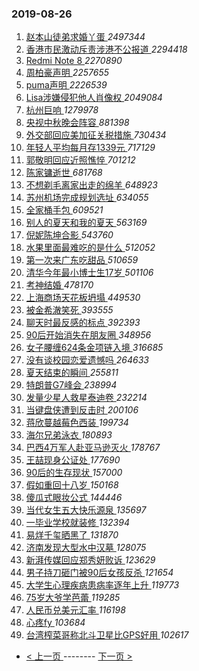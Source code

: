 ### 2019-08-26 
1. [ 赵本山徒弟求婚丫蛋 ](https://s.weibo.com/weibo?q=%23%E8%B5%B5%E6%9C%AC%E5%B1%B1%E5%BE%92%E5%BC%9F%E6%B1%82%E5%A9%9A%E4%B8%AB%E8%9B%8B%23&Refer=top) *2497344*
1. [ 香港市民激动斥责涉港不公报道 ](https://s.weibo.com/weibo?q=%23%E9%A6%99%E6%B8%AF%E5%B8%82%E6%B0%91%E6%BF%80%E5%8A%A8%E6%96%A5%E8%B4%A3%E6%B6%89%E6%B8%AF%E4%B8%8D%E5%85%AC%E6%8A%A5%E9%81%93%23&Refer=top) *2294418*
1. [ Redmi Note 8 ](https://s.weibo.com/weibo?q=%23Redmi%20Note%208%23&topic_ad=1&Refer=top) *2270890*
1. [ 周柏豪声明 ](https://s.weibo.com/weibo?q=%23%E5%91%A8%E6%9F%8F%E8%B1%AA%E5%A3%B0%E6%98%8E%23&Refer=top) *2257655*
1. [ puma声明 ](https://s.weibo.com/weibo?q=%23puma%E5%A3%B0%E6%98%8E%23&Refer=top) *2226539*
1. [ Lisa涉嫌侵犯他人肖像权 ](https://s.weibo.com/weibo?q=%23Lisa%E6%B6%89%E5%AB%8C%E4%BE%B5%E7%8A%AF%E4%BB%96%E4%BA%BA%E8%82%96%E5%83%8F%E6%9D%83%23&Refer=top) *2049084*
1. [ 杭州巨响 ](https://s.weibo.com/weibo?q=%23%E6%9D%AD%E5%B7%9E%E5%B7%A8%E5%93%8D%23&Refer=top) *1279978*
1. [ 央视中秋晚会阵容 ](https://s.weibo.com/weibo?q=%23%E5%A4%AE%E8%A7%86%E4%B8%AD%E7%A7%8B%E6%99%9A%E4%BC%9A%E9%98%B5%E5%AE%B9%23&Refer=top) *881398*
1. [ 外交部回应美加征关税措施 ](https://s.weibo.com/weibo?q=%E5%A4%96%E4%BA%A4%E9%83%A8%E5%9B%9E%E5%BA%94%E7%BE%8E%E5%8A%A0%E5%BE%81%E5%85%B3%E7%A8%8E%E6%8E%AA%E6%96%BD&Refer=top) *730434*
1. [ 年轻人平均每月存1339元 ](https://s.weibo.com/weibo?q=%23%E5%B9%B4%E8%BD%BB%E4%BA%BA%E5%B9%B3%E5%9D%87%E6%AF%8F%E6%9C%88%E5%AD%981339%E5%85%83%23&Refer=top) *717129*
1. [ 郭敬明回应近照憔悴 ](https://s.weibo.com/weibo?q=%23%E9%83%AD%E6%95%AC%E6%98%8E%E5%9B%9E%E5%BA%94%E8%BF%91%E7%85%A7%E6%86%94%E6%82%B4%23&Refer=top) *701212*
1. [ 陈家镛逝世 ](https://s.weibo.com/weibo?q=%E9%99%88%E5%AE%B6%E9%95%9B%E9%80%9D%E4%B8%96&Refer=top) *681768*
1. [ 不想剃毛离家出走的绵羊 ](https://s.weibo.com/weibo?q=%23%E4%B8%8D%E6%83%B3%E5%89%83%E6%AF%9B%E7%A6%BB%E5%AE%B6%E5%87%BA%E8%B5%B0%E7%9A%84%E7%BB%B5%E7%BE%8A%23&Refer=top) *648923*
1. [ 苏州机场完成规划选址 ](https://s.weibo.com/weibo?q=%23%E8%8B%8F%E5%B7%9E%E6%9C%BA%E5%9C%BA%E5%AE%8C%E6%88%90%E8%A7%84%E5%88%92%E9%80%89%E5%9D%80%23&Refer=top) *634055*
1. [ 全家桶手包 ](https://s.weibo.com/weibo?q=%23%E5%85%A8%E5%AE%B6%E6%A1%B6%E6%89%8B%E5%8C%85%23&Refer=top) *609521*
1. [ 别人的夏天和我的夏天 ](https://s.weibo.com/weibo?q=%23%E5%88%AB%E4%BA%BA%E7%9A%84%E5%A4%8F%E5%A4%A9%E5%92%8C%E6%88%91%E7%9A%84%E5%A4%8F%E5%A4%A9%23&Refer=top) *563169*
1. [ 倪妮陈坤合影 ](https://s.weibo.com/weibo?q=%23%E5%80%AA%E5%A6%AE%E9%99%88%E5%9D%A4%E5%90%88%E5%BD%B1%23&Refer=top) *543760*
1. [ 水果里面最难吃的是什么 ](https://s.weibo.com/weibo?q=%23%E6%B0%B4%E6%9E%9C%E9%87%8C%E9%9D%A2%E6%9C%80%E9%9A%BE%E5%90%83%E7%9A%84%E6%98%AF%E4%BB%80%E4%B9%88%23&Refer=top) *512052*
1. [ 第一次来广东吃甜品 ](https://s.weibo.com/weibo?q=%23%E7%AC%AC%E4%B8%80%E6%AC%A1%E6%9D%A5%E5%B9%BF%E4%B8%9C%E5%90%83%E7%94%9C%E5%93%81%23&Refer=top) *510659*
1. [ 清华今年最小博士生17岁 ](https://s.weibo.com/weibo?q=%E6%B8%85%E5%8D%8E%E4%BB%8A%E5%B9%B4%E6%9C%80%E5%B0%8F%E5%8D%9A%E5%A3%AB%E7%94%9F17%E5%B2%81&Refer=top) *501106*
1. [ 考神结婚 ](https://s.weibo.com/weibo?q=%23%E8%80%83%E7%A5%9E%E7%BB%93%E5%A9%9A%23&Refer=top) *478170*
1. [ 上海商场天花板坍塌 ](https://s.weibo.com/weibo?q=%E4%B8%8A%E6%B5%B7%E5%95%86%E5%9C%BA%E5%A4%A9%E8%8A%B1%E6%9D%BF%E5%9D%8D%E5%A1%8C&Refer=top) *449530*
1. [ 被金希澈笑死 ](https://s.weibo.com/weibo?q=%23%E8%A2%AB%E9%87%91%E5%B8%8C%E6%BE%88%E7%AC%91%E6%AD%BB%23&Refer=top) *393555*
1. [ 聊天时最反感的标点 ](https://s.weibo.com/weibo?q=%23%E8%81%8A%E5%A4%A9%E6%97%B6%E6%9C%80%E5%8F%8D%E6%84%9F%E7%9A%84%E6%A0%87%E7%82%B9%23&Refer=top) *392393*
1. [ 90后开始消失在朋友圈 ](https://s.weibo.com/weibo?q=%2390%E5%90%8E%E5%BC%80%E5%A7%8B%E6%B6%88%E5%A4%B1%E5%9C%A8%E6%9C%8B%E5%8F%8B%E5%9C%88%23&Refer=top) *348956*
1. [ 女子腰缠624条金项链入境 ](https://s.weibo.com/weibo?q=%E5%A5%B3%E5%AD%90%E8%85%B0%E7%BC%A0624%E6%9D%A1%E9%87%91%E9%A1%B9%E9%93%BE%E5%85%A5%E5%A2%83&Refer=top) *316685*
1. [ 没有谈校园恋爱遗憾吗 ](https://s.weibo.com/weibo?q=%23%E6%B2%A1%E6%9C%89%E8%B0%88%E6%A0%A1%E5%9B%AD%E6%81%8B%E7%88%B1%E9%81%97%E6%86%BE%E5%90%97%23&Refer=top) *264633*
1. [ 夏天结束的瞬间 ](https://s.weibo.com/weibo?q=%23%E5%A4%8F%E5%A4%A9%E7%BB%93%E6%9D%9F%E7%9A%84%E7%9E%AC%E9%97%B4%23&Refer=top) *255811*
1. [ 特朗普G7峰会 ](https://s.weibo.com/weibo?q=%E7%89%B9%E6%9C%97%E6%99%AEG7%E5%B3%B0%E4%BC%9A&Refer=top) *238994*
1. [ 发量少星人救星泰迪卷 ](https://s.weibo.com/weibo?q=%23%E5%8F%91%E9%87%8F%E5%B0%91%E6%98%9F%E4%BA%BA%E6%95%91%E6%98%9F%E6%B3%B0%E8%BF%AA%E5%8D%B7%23&Refer=top) *232214*
1. [ 当键盘侠遭到反击时 ](https://s.weibo.com/weibo?q=%23%E5%BD%93%E9%94%AE%E7%9B%98%E4%BE%A0%E9%81%AD%E5%88%B0%E5%8F%8D%E5%87%BB%E6%97%B6%23&Refer=top) *200106*
1. [ 蒋欣蔓越莓色西装 ](https://s.weibo.com/weibo?q=%23%E8%92%8B%E6%AC%A3%E8%94%93%E8%B6%8A%E8%8E%93%E8%89%B2%E8%A5%BF%E8%A3%85%23&Refer=top) *199734*
1. [ 海尔兄弟泳衣 ](https://s.weibo.com/weibo?q=%23%E6%B5%B7%E5%B0%94%E5%85%84%E5%BC%9F%E6%B3%B3%E8%A1%A3%23&Refer=top) *180893*
1. [ 巴西4万军人赴亚马逊灭火 ](https://s.weibo.com/weibo?q=%E5%B7%B4%E8%A5%BF4%E4%B8%87%E5%86%9B%E4%BA%BA%E8%B5%B4%E4%BA%9A%E9%A9%AC%E9%80%8A%E7%81%AD%E7%81%AB&Refer=top) *178767*
1. [ 王喆现身公证处 ](https://s.weibo.com/weibo?q=%23%E7%8E%8B%E5%96%86%E7%8E%B0%E8%BA%AB%E5%85%AC%E8%AF%81%E5%A4%84%23&Refer=top) *177690*
1. [ 90后的生存现状 ](https://s.weibo.com/weibo?q=%2390%E5%90%8E%E7%9A%84%E7%94%9F%E5%AD%98%E7%8E%B0%E7%8A%B6%23&Refer=top) *157000*
1. [ 假如重回十八岁 ](https://s.weibo.com/weibo?q=%23%E5%81%87%E5%A6%82%E9%87%8D%E5%9B%9E%E5%8D%81%E5%85%AB%E5%B2%81%23&Refer=top) *150168*
1. [ 傻瓜式眼妆公式 ](https://s.weibo.com/weibo?q=%23%E5%82%BB%E7%93%9C%E5%BC%8F%E7%9C%BC%E5%A6%86%E5%85%AC%E5%BC%8F%23&Refer=top) *144446*
1. [ 当代女生五大快乐源泉 ](https://s.weibo.com/weibo?q=%23%E5%BD%93%E4%BB%A3%E5%A5%B3%E7%94%9F%E4%BA%94%E5%A4%A7%E5%BF%AB%E4%B9%90%E6%BA%90%E6%B3%89%23&Refer=top) *135697*
1. [ 一毕业学校就装修 ](https://s.weibo.com/weibo?q=%23%E4%B8%80%E6%AF%95%E4%B8%9A%E5%AD%A6%E6%A0%A1%E5%B0%B1%E8%A3%85%E4%BF%AE%23&Refer=top) *132394*
1. [ 易烊千玺晒黑了 ](https://s.weibo.com/weibo?q=%23%E6%98%93%E7%83%8A%E5%8D%83%E7%8E%BA%E6%99%92%E9%BB%91%E4%BA%86%23&Refer=top) *131870*
1. [ 济南发现大型水中汉墓 ](https://s.weibo.com/weibo?q=%E6%B5%8E%E5%8D%97%E5%8F%91%E7%8E%B0%E5%A4%A7%E5%9E%8B%E6%B0%B4%E4%B8%AD%E6%B1%89%E5%A2%93&Refer=top) *128075*
1. [ 新湃传媒回应郑秀妍败诉 ](https://s.weibo.com/weibo?q=%E6%96%B0%E6%B9%83%E4%BC%A0%E5%AA%92%E5%9B%9E%E5%BA%94%E9%83%91%E7%A7%80%E5%A6%8D%E8%B4%A5%E8%AF%89&Refer=top) *123629*
1. [ 男子持刀砸门被90后女孩反杀 ](https://s.weibo.com/weibo?q=%23%E7%94%B7%E5%AD%90%E6%8C%81%E5%88%80%E7%A0%B8%E9%97%A8%E8%A2%AB90%E5%90%8E%E5%A5%B3%E5%AD%A9%E5%8F%8D%E6%9D%80%23&Refer=top) *121654*
1. [ 大学生心理疾病患病率逐年上升 ](https://s.weibo.com/weibo?q=%E5%A4%A7%E5%AD%A6%E7%94%9F%E5%BF%83%E7%90%86%E7%96%BE%E7%97%85%E6%82%A3%E7%97%85%E7%8E%87%E9%80%90%E5%B9%B4%E4%B8%8A%E5%8D%87&Refer=top) *119773*
1. [ 75岁大爷学芭蕾 ](https://s.weibo.com/weibo?q=75%E5%B2%81%E5%A4%A7%E7%88%B7%E5%AD%A6%E8%8A%AD%E8%95%BE&Refer=top) *119285*
1. [ 人民币兑美元汇率 ](https://s.weibo.com/weibo?q=%23%E4%BA%BA%E6%B0%91%E5%B8%81%E5%85%91%E7%BE%8E%E5%85%83%E6%B1%87%E7%8E%87%23&Refer=top) *116198*
1. [ 心疼fy ](https://s.weibo.com/weibo?q=%E5%BF%83%E7%96%BCfy&Refer=top) *103684*
1. [ 台湾榨菜哥称北斗卫星比GPS好用 ](https://s.weibo.com/weibo?q=%23%E5%8F%B0%E6%B9%BE%E6%A6%A8%E8%8F%9C%E5%93%A5%E7%A7%B0%E5%8C%97%E6%96%97%E5%8D%AB%E6%98%9F%E6%AF%94GPS%E5%A5%BD%E7%94%A8%23&Refer=top) *102617* 

- [ < 上一页 ](https://github.com/able8/weibo-hot-record/blob/master/2019-08-25.md) -------- [ 下一页 > ](https://github.com/able8/weibo-hot-record/blob/master/2019-08-27.md)